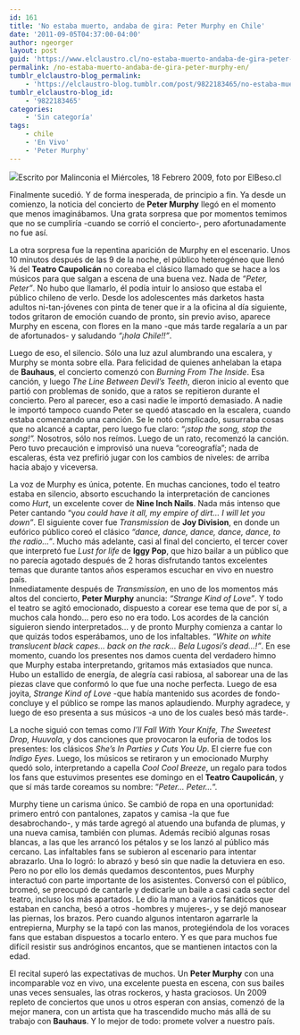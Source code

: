 ```yaml
---
id: 161
title: 'No estaba muerto, andaba de gira: Peter Murphy en Chile'
date: '2011-09-05T04:37:00-04:00'
author: ngeorger
layout: post
guid: 'https://www.elclaustro.cl/no-estaba-muerto-andaba-de-gira-peter-murphy-en/'
permalink: /no-estaba-muerto-andaba-de-gira-peter-murphy-en/
tumblr_elclaustro-blog_permalink:
    - 'https://elclaustro-blog.tumblr.com/post/9822183465/no-estaba-muerto-andaba-de-gira-peter-murphy-en'
tumblr_elclaustro-blog_id:
    - '9822183465'
categories:
    - 'Sin categoría'
tags:
    - chile
    - 'En Vivo'
    - 'Peter Murphy'
---
```


![](https://64.media.tumblr.com/tumblr_lr18sggExI1r04xdq.jpg)Escrito por Malinconia el Miércoles, 18 Febrero 2009, foto por ElBeso.cl

Finalmente sucedió. Y de forma inesperada, de principio a fin. Ya desde un comienzo, la noticia del concierto de **Peter Murphy** llegó en el momento que menos imaginábamos. Una grata sorpresa que por momentos temimos que no se cumpliría -cuando se corrió el concierto-, pero afortunadamente no fue así.

La otra sorpresa fue la repentina aparición de Murphy en el escenario. Unos 10 minutos después de las 9 de la noche, el público heterogéneo que llenó ¾ del **Teatro Caupolicán** no coreaba el clásico llamado que se hace a los músicos para que salgan a escena de una buena vez. Nada de *“Peter, Peter”*. No hubo que llamarlo, él podía intuir lo ansioso que estaba el público chileno de verlo. Desde los adolescentes más darketos hasta adultos ni-tan-jóvenes con pinta de tener que ir a la oficina al día siguiente, todos gritaron de emoción cuando de pronto, sin previo aviso, aparece Murphy en escena, con flores en la mano -que más tarde regalaría a un par de afortunados- y saludando *“¡hola Chile!!”*.

Luego de eso, el silencio. Sólo una luz azul alumbrando una escalera, y Murphy se monta sobre ella. Para felicidad de quienes anhelaban la etapa de **Bauhaus**, el concierto comenzó con *Burning From The Inside*. Esa canción, y luego *The Line Between Devil’s Teeth*, dieron inicio al evento que partió con problemas de sonido, que a ratos se repitieron durante el concierto. Pero al parecer, eso a casi nadie le importó demasiado. A nadie le importó tampoco cuando Peter se quedó atascado en la escalera, cuando estaba comenzando una canción. Se le notó complicado, susurraba cosas que no alcancé a captar, pero luego fue claro: *“¡stop the song, stop the song!”.* Nosotros, sólo nos reímos. Luego de un rato, recomenzó la canción. Pero tuvo precaución e improvisó una nueva “coreografía”; nada de escaleras, ésta vez prefirió jugar con los cambios de niveles: de arriba hacia abajo y viceversa.

La voz de Murphy es única, potente. En muchas canciones, todo el teatro estaba en silencio, absorto escuchando la interpretación de canciones como *Hurt*, un excelente cover de **Nine Inch Nails**. Nada más intenso que Peter cantando “y*ou could have it all, my empire of dirt… I will let you down”*. El siguiente cover fue *Transmission* de **Joy Division**, en donde un eufórico público coreó el clásico *“dance, dance, dance, dance, dance, to the radio…”*. Mucho más adelante, casi al final del concierto, el tercer cover que interpretó fue *Lust for life* de **Iggy Pop**, que hizo bailar a un público que no parecía agotado después de 2 horas disfrutando tantos excelentes temas que durante tantos años esperamos escuchar en vivo en nuestro país.  
 Inmediatamente después de *Transmission*, en uno de los momentos más altos del concierto, **Peter Murphy** anuncia: *“Strange Kind of Love”*. Y todo el teatro se agitó emocionado, dispuesto a corear ese tema que de por sí, a muchos cala hondo… pero eso no era todo. Los acordes de la canción siguieron siendo interpretados… y de pronto Murphy comienza a cantar lo que quizás todos esperábamos, uno de los infaltables. *“White on white translucent black capes… back on the rack… Bela Lugosi’s dead…!”*. En ese momento, cuando los presentes nos damos cuenta del verdadero himno que Murphy estaba interpretando, gritamos más extasiados que nunca. Hubo un estallido de energía, de alegría casi rabiosa, al saborear una de las piezas clave que conformó lo que fue una noche perfecta. Luego de esa joyita, *Strange Kind of Love* -que había mantenido sus acordes de fondo- concluye y el público se rompe las manos aplaudiendo. Murphy agradece, y luego de eso presenta a sus músicos -a uno de los cuales besó más tarde-.

La noche siguió con temas como *I’ll Fall With Your Knife, The Sweetest Drop, Huuvola*, y dos canciones que provocaron la euforia de todos los presentes: los clásicos *She’s In Parties y Cuts You Up*. El cierre fue con *Indigo Eyes*. Luego, los músicos se retiraron y un emocionado Murphy quedó solo, interpretando a capella *Cool Cool Breeze*, un regalo para todos los fans que estuvimos presentes ese domingo en el **Teatro Caupolicán**, y que sí más tarde coreamos su nombre: “*Peter… Peter…*“.

Murphy tiene un carisma único. Se cambió de ropa en una oportunidad: primero entró con pantalones, zapatos y camisa -la que fue desabrochando-, y más tarde agregó al atuendo una bufanda de plumas, y una nueva camisa, también con plumas. Además recibió algunas rosas blancas, a las que les arrancó los pétalos y se los lanzó al público más cercano. Las infaltables fans se subieron al escenario para intentar abrazarlo. Una lo logró: lo abrazó y besó sin que nadie la detuviera en eso. Pero no por ello los demás quedamos descontentos, pues Murphy interactuó con parte importante de los asistentes. Conversó con el público, bromeó, se preocupó de cantarle y dedicarle un baile a casi cada sector del teatro, incluso los más apartados. Le dio la mano a varios fanáticos que estaban en cancha, besó a otros -hombres y mujeres-, y se dejó manosear las piernas, los brazos. Pero cuando algunos intentaron agarrarle la entrepierna, Murphy se la tapó con las manos, protegiéndola de los voraces fans que estaban dispuestos a tocarlo entero. Y es que para muchos fue difícil resistir sus andróginos encantos, que se mantienen intactos con la edad.

El recital superó las expectativas de muchos. Un **Peter Murphy** con una incomparable voz en vivo, una excelente puesta en escena, con sus bailes unas veces sensuales, las otras rockeros, y hasta graciosos. Un 2009 repleto de conciertos que unos u otros esperan con ansias, comenzó de la mejor manera, con un artista que ha trascendido mucho más allá de su trabajo con **Bauhaus**. Y lo mejor de todo: promete volver a nuestro país.